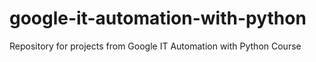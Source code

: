 # google-it-automation-with-python
Repository for projects from Google IT Automation with Python Course
